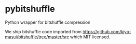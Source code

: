 # pybitshuffle
Python wrapper for bitshuffle compression

We ship bitshuffle code imported from https://github.com/kiyo-masui/bitshuffle/tree/master/src which MIT licensed.
